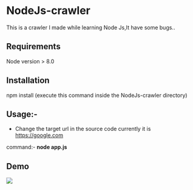# NodeJs-crawler
This is a crawler I made while learning Node Js,It have some bugs..


## Requirements

Node version > 8.0

## Installation
npm install (execute this command inside the NodeJs-crawler directory)

## Usage:-

 - Change the target url in the source code currently it is https://google.com
 
 command:- **node app.js** 

## Demo

![](demo.gif)

